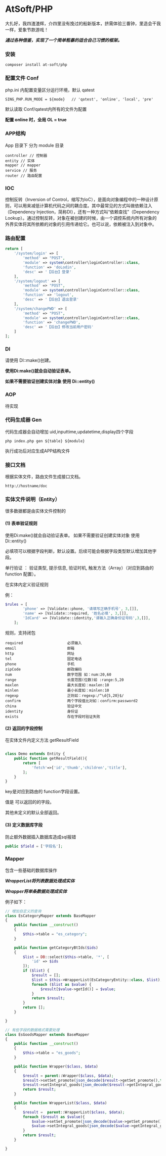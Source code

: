 # AtSoft/PHP

大扎好，我四渣渣辉，介四里没有挽过的船新版本，挤需体验三番钟，里造会干我一样，爱象节款游戏！

***通过各种借鉴，实现了一个简单粗暴的适合自己习惯的框架。***

### 安装

```
composer install at-soft/php
```

### 配置文件 Conf

php.ini 内配置变量区分运行环境，默认 qatest
```
SING_PHP.RUN_MODE = ${mode}   // 'qatest', 'online', 'local', 'pre'
```
默认读取 Conf/qatest内所有的文件为配置

**配置 online 时，全局 OL = true**

### APP结构

App 目录下 分为 module 目录

```
controller // 控制器
entity // 实体
mapper // mapper
service // 服务
router // 路由配置
```

### IOC

控制反转（Inversion of Control，缩写为IoC），是面向对象编程中的一种设计原则，可以用来减低计算机代码之间的耦合度。其中最常见的方式叫做依赖注入（Dependency Injection，简称DI），还有一种方式叫“依赖查找”（Dependency Lookup）。通过控制反转，对象在被创建的时候，由一个调控系统内所有对象的外界实体将其所依赖的对象的引用传递给它。也可以说，依赖被注入到对象中。

### 路由配置

```php
return [
    '/system/login' => [
        'method' => "POST",
        'module' => system\controller\loginController::class,
        'function' => 'doLodin',
        'desc' => '【后台】登录'
    ],
    '/system/logout' => [
        'method' => "POST",
        'module' => system\controller\loginController::class,
        'function' => 'logout',
        'desc' => '【后台】退出登录'
    ],
    '/system/changePWD' => [
        'method' => "POST",
        'module' => system\controller\loginController::class,
        'function' => 'changePWD',
        'desc' => '【后台】修改当前用户密码'
    ]
];
```


### DI

请使用 DI::make()创建。

**使用Di:make()就会自动验证表单。**

**如果不需要验证创建实体对象 使用 Di::entity()**

### AOP

待实现

### 代码生成器 Gen

代码生成器会自动增加 uid,inputtime,updatetime,display四个字段


```
php index.php gen ${table} ${module}
```
执行成功后对应生成APP结构文件

### 接口文档

根据实体文件，路由文件生成接口文档。

```
http://hostname/doc
```

### 实体文件说明（Entity）

很多数据都是由实体文件控制的

#### (1) 表单验证规则

使用Di:make()就会自动验证表单。
如果不需要验证创建实体对象 使用 Di::entity()

必填项可以根据字段判断，默认设置。后续可能会根据字段类型默认增加其他字段。

单行验证 ： 验证类型, 提示信息, 验证时机, 触发方法（Array）（对应到路由的 function 配置）。

在实体内定义验证规则

例：
```php
$rules = [
        'phone' => [Validate::phone, '请填写正确手机号', 3,[]],
        'name' => [Validate::required, '姓名必填', 3,[]],
        'IdCard' => [Validate::identity,'请输入正确身份证号码',3,[]],
    ];

```

规则，支持闭包
```
required                 	必须输入
email                    	邮箱
http                        网址
tel                         固定电话
phone                    	手机
zipCode                     邮政编码
num                      	数字范围 如：num:20,60
range                       长度范围(位数)如 :range:5,20
maxlen                   	最大长度如：maxlen:10
minlen                   	最小长度如：minlen:10
regexp                      正则如：regexp:/^\d{5,20}$/ 
confirm                  	两个字段值比对如：confirm:password2
china                   	验证中文
identity                	身份证
exists					    存在字段时验证失败
```

#### (2) 返回的字段控制

在实体文件内定义方法 getResultField

```php

class Demo extends Entity {
    public function getResultField(){
        return [
            'fetch'=>['id','thumb','children','title'],
        ];
    }
}

```

key是对应到路由的 function字段设置。

值是 可以返回的的字段。

其他未定义的默认全部返回。

#### (3) 定义数据库字段

防止额外数据插入数据库造成sql报错
```php
public $field = ['字段名'];
```


### Mapper

包含一些基础的数据库操作


***WrapperList将列表数据处理成实体***

***Wrapper将单条数据处理成实体***

例子如下：

```php
// 增加自定义的查询
class EsCategoryMapper extends BaseMapper
{
    public function __construct()
    {
        $this->table = "es_category";
    }

    public function getCategoryBtIds($ids)
    {
        $list = DB::select($this->table, '*', [
            'id' => $ids
        ]);
        if ($list) {
            $result = [];
            $list = $this->WrapperList(EsCategoryEntity::class, $list);
            foreach ($list as $value) {
                $result[$value->getId()] = $value;
            }
            return $result;
        }
        return [];
    }

}
```

```php
// 有些字段的数据格式需要处理
class EsGoodsMapper extends BaseMapper
{
    public function __construct()
    {
        $this->table = "es_goods";
    }

    public function Wrapper($class, $data)
    {
        $result = parent::Wrapper($class, $data);
        $result->setSet_promote(json_decode($result->getSet_promote(),true));
        $result->setIntegral_goods(json_decode($result->getIntegral_goods(),true));
        return $result;
    }

    public function WrapperList($class, $data)
    {
        $result =  parent::WrapperList($class, $data);
        foreach ($result as $value){
            $value->setSet_promote(json_decode($value->getSet_promote(),true));
            $value->setIntegral_goods(json_decode($value->getIntegral_goods(),true));
        }
        return $result;
    }

}

```